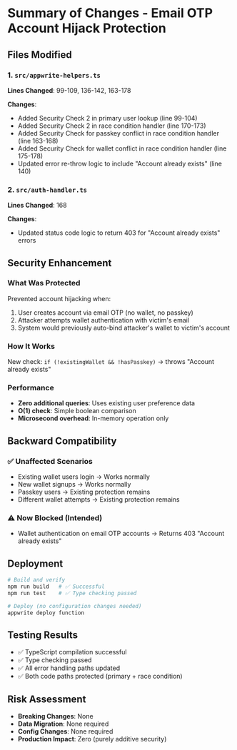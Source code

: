 # Summary of Changes - Email OTP Account Hijack Protection

## Files Modified

### 1. `src/appwrite-helpers.ts`
**Lines Changed**: 99-109, 136-142, 163-178

**Changes**:
- Added Security Check 2 in primary user lookup (line 99-104)
- Added Security Check 2 in race condition handler (line 170-173)  
- Added Security Check for passkey conflict in race condition handler (line 163-168)
- Added Security Check for wallet conflict in race condition handler (line 175-178)
- Updated error re-throw logic to include "Account already exists" (line 140)

### 2. `src/auth-handler.ts`
**Lines Changed**: 168

**Changes**:
- Updated status code logic to return 403 for "Account already exists" errors

## Security Enhancement

### What Was Protected
Prevented account hijacking when:
1. User creates account via email OTP (no wallet, no passkey)
2. Attacker attempts wallet authentication with victim's email
3. System would previously auto-bind attacker's wallet to victim's account

### How It Works
New check: `if (!existingWallet && !hasPasskey)` → throws "Account already exists"

### Performance
- **Zero additional queries**: Uses existing user preference data
- **O(1) check**: Simple boolean comparison
- **Microsecond overhead**: In-memory operation only

## Backward Compatibility

### ✅ Unaffected Scenarios
- Existing wallet users login → Works normally
- New wallet signups → Works normally  
- Passkey users → Existing protection remains
- Different wallet attempts → Existing protection remains

### ⚠️ Now Blocked (Intended)
- Wallet authentication on email OTP accounts → Returns 403 "Account already exists"

## Deployment

```bash
# Build and verify
npm run build   # ✅ Successful
npm run test    # ✅ Type checking passed

# Deploy (no configuration changes needed)
appwrite deploy function
```

## Testing Results
- ✅ TypeScript compilation successful
- ✅ Type checking passed
- ✅ All error handling paths updated
- ✅ Both code paths protected (primary + race condition)

## Risk Assessment
- **Breaking Changes**: None
- **Data Migration**: None required
- **Config Changes**: None required
- **Production Impact**: Zero (purely additive security)
